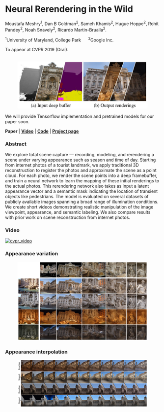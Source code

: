 # Neural Rerendering in the Wild
Moustafa Meshry<sup>1</sup>, Dan B Goldman<sup>2</sup>, Sameh Khamis<sup>2</sup>, Hugue Hoppe<sup>2</sup>, Rohit Pandey<sup>2</sup>, Noah Snavely<sup>2</sup>, Ricardo Martin-Brualla<sup>2</sup>.

<sup>1</sup>University of Maryland, College Park &nbsp;&nbsp;&nbsp;&nbsp; <sup>2</sup>Google Inc.

To appear at CVPR 2019 (Oral). <br><br>


<figure class="image">
  <img src="imgs/teaser_with_caption.jpg" width="450px"">
</figure>

We will provide Tensorflow implementation and pretrained models for our paper soon.

**Paper** | [**Video**](https://www.youtube.com/watch?v=Mq9OCKpFaUs) | [**Code**](https://github.com/MoustafaMeshry/neural_rerendering_in_the_wild) | [**Project page**](https://moustafameshry.github.io/neural_rerendering_in_the_wild/)

### Abstract

We explore total scene capture — recording, modeling, and rerendering a scene under varying appearance such as season and time of day.
Starting from internet photos of a tourist landmark, we apply traditional 3D reconstruction to register the photos and approximate the scene as a point cloud.
For each photo, we render the scene points into a deep framebuffer,
and train a neural network to learn the mapping of these initial renderings to the actual photos.
This rerendering network also takes as input a latent appearance vector and a semantic mask indicating the location of transient objects like pedestrians.
The model is evaluated on several datasets of publicly available images spanning a broad range of illumination conditions.
We create short videos demonstrating realistic manipulation of the image viewpoint, appearance, and semantic labeling.
We also compare results with prior work on scene reconstruction from internet photos.

### Video
[![cvpr_video](https://img.youtube.com/vi/Mq9OCKpFaUs/0.jpg)](https://www.youtube.com/watch?v=Mq9OCKpFaUs)

<!---
### Paper
--->

<!---
### Results
<figure class="image">
  <img src="imgs/teaser/teaser_part1.jpg" width="450px"">
  <figcaption>(a) Input deep buffer</figcaption>
  <img src="imgs/teaser/teaser_part2.jpg" width="450px"">
  <figcaption>(b) Output rerenderings</figcaption>
</figure>
<figure class="image">
  <img src="imgs/teaser_with_caption.jpg" width="450px"">
</figure>
--->
                                                        
### Appearance variation
<figure class="image">
  <img src="imgs/app_variatoin.jpg" width="900px"">
</figure>

### Appearance interpolation
<figure class="image">
  <img src="imgs/app_interpolation.jpg" width="900px"">
</figure>

